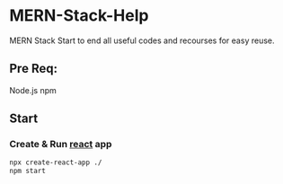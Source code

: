# MERN-Stack-Help

MERN Stack Start to end all useful codes and recourses for easy reuse.

## Pre Req:

Node.js
npm

## Start

### Create & Run [react](https://react.dev/learn) app

```bash
npx create-react-app ./
npm start
```
